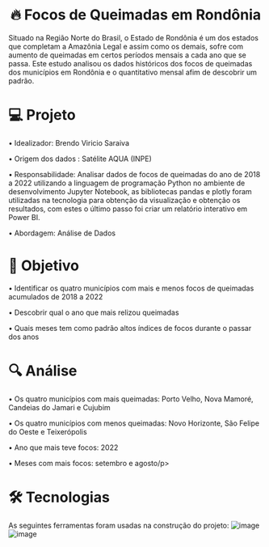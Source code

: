 <h1 align="center">🔥 Focos de Queimadas em Rondônia</h1>
Situado na Região Norte do Brasil, o Estado de Rondônia é um dos estados que completam a Amazônia Legal e assim como os demais, sofre com aumento de queimadas em certos períodos mensais a cada ano que se passa. Este estudo analisou os dados históricos dos focos de queimadas dos municípios em Rondônia e o quantitativo mensal afim de descobrir um padrão.

<h1 align="left">💻 Projeto</h1>
<p align="left">• Idealizador: Brendo Viricio Saraiva</p>
<p align="left">• Origem dos dados : Satélite AQUA (INPE)</p>
<p align="left">• Responsabilidade: Analisar dados de focos de queimadas do ano de 2018 a 2022 utilizando a linguagem de programação Python no ambiente de desenvolvimento Jupyter Notebook, as bibliotecas pandas e plotly foram utilizadas na tecnologia para obtenção da visualização e obtenção os resultados, com estes o último passo foi criar um relatório interativo em Power BI.</p>
<p align="left">• Abordagem: Análise de Dados</p>

<h1 align="left">🎯 Objetivo</h1>
<p align="left">• Identificar os quatro municípios com mais e menos focos de queimadas acumulados de 2018 a 2022</p>
<p align="left">• Descobrir qual o ano que mais relizou queimadas</p>
<p align="left">• Quais meses tem como padrão altos índices de focos durante o passar dos anos</p>

<h1 align="left">🔍 Análise</h1>
<p align="left">• Os quatro municípios com mais queimadas: Porto Velho, Nova Mamoré, Candeias do Jamari e Cujubim</p>
<p align="left">• Os quatro municípios com menos queimadas: Novo Horizonte, São Felipe do Oeste e Teixerópolis</p>
<p align="left">• Ano que mais teve focos: 2022</p>
<p align="left">• Meses com mais focos: setembro e agosto/p>

<h1 align="left">🛠 Tecnologias</h1>

As seguintes ferramentas foram usadas na construção do projeto:
![image](https://github.com/Odnerb/Focos-de-Queimadas-em-Rondonia/assets/70730555/0a82e87d-5a55-4854-bf30-17cfa4b0c21f)
![image](https://github.com/Odnerb/Focos-de-Queimadas-em-Rondonia/assets/70730555/e74dcd5f-55f9-43c1-a27a-0fb14d9ab869)


